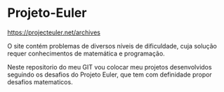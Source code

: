 # Projeto-Euler

https://projecteuler.net/archives

O site contém problemas de diversos níveis de dificuldade, cuja solução requer conhecimentos de matemática e programação.

Neste repositorio do meu GIT vou colocar meu projetos desenvolvidos seguindo os desafios do Projeto Euler, que tem com definidade propor desafios matematicos.
